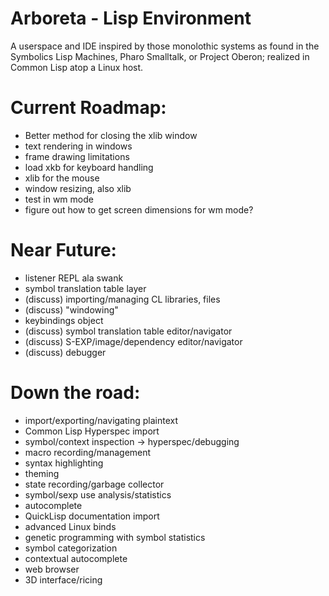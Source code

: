 # Arboreta - Lisp Environment

A userspace and IDE inspired by those monolothic systems as found in the Symbolics Lisp Machines, Pharo Smalltalk, or Project Oberon; realized in Common Lisp atop a Linux host.

# Current Roadmap:

* Better method for closing the xlib window
* text rendering in windows
* frame drawing limitations
* load xkb for keyboard handling
* xlib for the mouse
* window resizing, also xlib
* test in wm mode
* figure out how to get screen dimensions for wm mode?

# Near Future:

* listener REPL ala swank
* symbol translation table layer
* (discuss) importing/managing CL libraries, files
* (discuss) "windowing"
* keybindings object
* (discuss) symbol translation table editor/navigator
* (discuss) S-EXP/image/dependency editor/navigator
* (discuss) debugger

# Down the road:

* import/exporting/navigating plaintext
* Common Lisp Hyperspec import
* symbol/context inspection -> hyperspec/debugging
* macro recording/management
* syntax highlighting
* theming
* state recording/garbage collector
* symbol/sexp use analysis/statistics
* autocomplete
* QuickLisp documentation import
* advanced Linux binds
* genetic programming with symbol statistics
* symbol categorization
* contextual autocomplete
* web browser
* 3D interface/ricing


